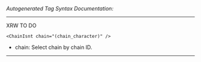 _Autogenerated Tag Syntax Documentation:_

---
XRW TO DO

```
<ChainIsnt chain="(chain_character)" />
```

-   chain: Select chain by chain ID.

---
